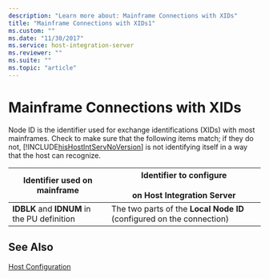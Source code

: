 ```yaml
---
description: "Learn more about: Mainframe Connections with XIDs"
title: "Mainframe Connections with XIDs1"
ms.custom: ""
ms.date: "11/30/2017"
ms.service: host-integration-server
ms.reviewer: ""
ms.suite: ""
ms.topic: "article"
---
```

# Mainframe Connections with XIDs
Node ID is the identifier used for exchange identifications (XIDs) with most mainframes. Check to make sure that the following items match; if they do not, [!INCLUDE[hisHostIntServNoVersion](../includes/hishostintservnoversion-md.md)] is not identifying itself in a way that the host can recognize.  
  
|Identifier used on mainframe|Identifier to configure<br /><br /> on Host Integration Server|  
|----------------------------------|------------------------------------------------------------|  
|**IDBLK** and **IDNUM** in the PU definition|The two parts of the **Local Node ID** (configured on the connection)|  
  
## See Also  
 [Host Configuration](../core/host-configuration1.md)

